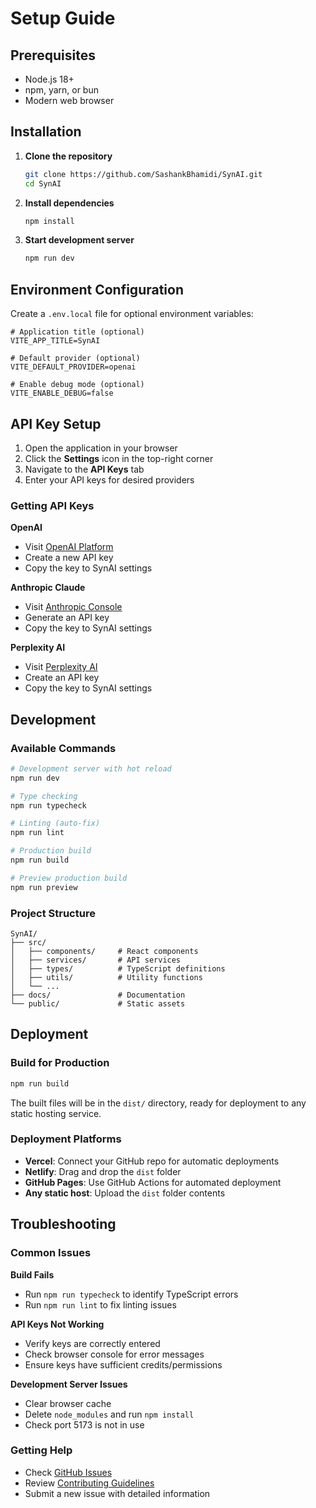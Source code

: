 # Setup Guide

## Prerequisites

- Node.js 18+
- npm, yarn, or bun
- Modern web browser

## Installation

1. **Clone the repository**
   ```bash
   git clone https://github.com/SashankBhamidi/SynAI.git
   cd SynAI
   ```

2. **Install dependencies**
   ```bash
   npm install
   ```

3. **Start development server**
   ```bash
   npm run dev
   ```

## Environment Configuration

Create a `.env.local` file for optional environment variables:

```env
# Application title (optional)
VITE_APP_TITLE=SynAI

# Default provider (optional)
VITE_DEFAULT_PROVIDER=openai

# Enable debug mode (optional)
VITE_ENABLE_DEBUG=false
```

## API Key Setup

1. Open the application in your browser
2. Click the **Settings** icon in the top-right corner
3. Navigate to the **API Keys** tab
4. Enter your API keys for desired providers

### Getting API Keys

**OpenAI**
- Visit [OpenAI Platform](https://platform.openai.com/api-key)
- Create a new API key
- Copy the key to SynAI settings

**Anthropic Claude**
- Visit [Anthropic Console](https://console.anthropic.com/settings/keys)
- Generate an API key
- Copy the key to SynAI settings

**Perplexity AI**
- Visit [Perplexity AI](https://www.perplexity.ai/account/api/keys)
- Create an API key
- Copy the key to SynAI settings

## Development

### Available Commands

```bash
# Development server with hot reload
npm run dev

# Type checking
npm run typecheck

# Linting (auto-fix)
npm run lint

# Production build
npm run build

# Preview production build
npm run preview
```

### Project Structure

```
SynAI/
├── src/
│   ├── components/     # React components
│   ├── services/       # API services
│   ├── types/          # TypeScript definitions
│   ├── utils/          # Utility functions
│   └── ...
├── docs/               # Documentation
└── public/             # Static assets
```

## Deployment

### Build for Production

```bash
npm run build
```

The built files will be in the `dist/` directory, ready for deployment to any static hosting service.

### Deployment Platforms

- **Vercel**: Connect your GitHub repo for automatic deployments
- **Netlify**: Drag and drop the `dist` folder
- **GitHub Pages**: Use GitHub Actions for automated deployment
- **Any static host**: Upload the `dist` folder contents

## Troubleshooting

### Common Issues

**Build Fails**
- Run `npm run typecheck` to identify TypeScript errors
- Run `npm run lint` to fix linting issues

**API Keys Not Working**
- Verify keys are correctly entered
- Check browser console for error messages
- Ensure keys have sufficient credits/permissions

**Development Server Issues**
- Clear browser cache
- Delete `node_modules` and run `npm install`
- Check port 5173 is not in use

### Getting Help

- Check [GitHub Issues](https://github.com/SashankBhamidi/SynAI/issues)
- Review [Contributing Guidelines](../CONTRIBUTING.md)
- Submit a new issue with detailed information